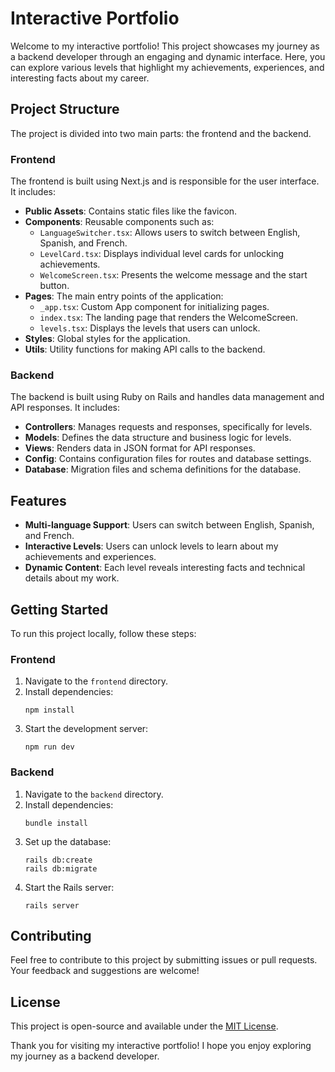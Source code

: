 # Interactive Portfolio

Welcome to my interactive portfolio! This project showcases my journey as a backend developer through an engaging and dynamic interface. Here, you can explore various levels that highlight my achievements, experiences, and interesting facts about my career.

## Project Structure

The project is divided into two main parts: the frontend and the backend.

### Frontend

The frontend is built using Next.js and is responsible for the user interface. It includes:

- **Public Assets**: Contains static files like the favicon.
- **Components**: Reusable components such as:
  - `LanguageSwitcher.tsx`: Allows users to switch between English, Spanish, and French.
  - `LevelCard.tsx`: Displays individual level cards for unlocking achievements.
  - `WelcomeScreen.tsx`: Presents the welcome message and the start button.
- **Pages**: The main entry points of the application:
  - `_app.tsx`: Custom App component for initializing pages.
  - `index.tsx`: The landing page that renders the WelcomeScreen.
  - `levels.tsx`: Displays the levels that users can unlock.
- **Styles**: Global styles for the application.
- **Utils**: Utility functions for making API calls to the backend.

### Backend

The backend is built using Ruby on Rails and handles data management and API responses. It includes:

- **Controllers**: Manages requests and responses, specifically for levels.
- **Models**: Defines the data structure and business logic for levels.
- **Views**: Renders data in JSON format for API responses.
- **Config**: Contains configuration files for routes and database settings.
- **Database**: Migration files and schema definitions for the database.

## Features

- **Multi-language Support**: Users can switch between English, Spanish, and French.
- **Interactive Levels**: Users can unlock levels to learn about my achievements and experiences.
- **Dynamic Content**: Each level reveals interesting facts and technical details about my work.

## Getting Started

To run this project locally, follow these steps:

### Frontend

1. Navigate to the `frontend` directory.
2. Install dependencies:
   ```
   npm install
   ```
3. Start the development server:
   ```
   npm run dev
   ```

### Backend

1. Navigate to the `backend` directory.
2. Install dependencies:
   ```
   bundle install
   ```
3. Set up the database:
   ```
   rails db:create
   rails db:migrate
   ```
4. Start the Rails server:
   ```
   rails server
   ```

## Contributing

Feel free to contribute to this project by submitting issues or pull requests. Your feedback and suggestions are welcome!

## License

This project is open-source and available under the [MIT License](LICENSE).

Thank you for visiting my interactive portfolio! I hope you enjoy exploring my journey as a backend developer.
